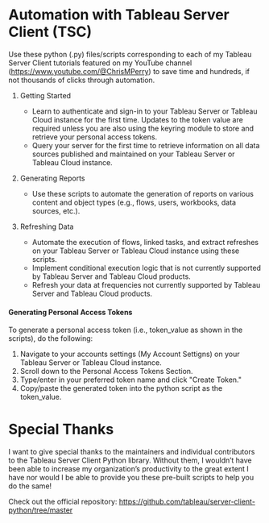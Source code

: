 # Automation with Tableau Server Client (TSC)
Use these python (.py) files/scripts corresponding to each of my Tableau Server Client tutorials featured on my YouTube channel (https://www.youtube.com/@ChrisMPerry) to save time and hundreds, if not thousands of clicks through automation.

1. Getting Started
   - Learn to authenticate and sign-in to your Tableau Server or Tableau Cloud instance for the first time. Updates to the token value are required unless you are also using the keyring module to store and retrieve your personal access tokens.
   - Query your server for the first time to retrieve information on all data sources published and maintained on your Tableau Server or Tableau Cloud instance.

2. Generating Reports
   - Use these scripts to automate the generation of reports on various content and object types (e.g., flows, users, workbooks, data sources, etc.).

3. Refreshing Data
   - Automate the execution of flows, linked tasks, and extract refreshes on your Tableau Server or Tableau Cloud instance using these scripts.
   - Implement conditional execution logic that is not currently supported by Tableau Server and Tableau Cloud products.
   - Refresh your data at frequencies not currently supported by Tableau Server and Tableau Cloud products.

#### Generating Personal Access Tokens
To generate a personal access token (i.e., token_value as shown in the scripts), do the following:
1. Navigate to your accounts settings (My Account Settigns) on your Tableau Server or Tableau Cloud instance.
2. Scroll down to the Personal Access Tokens Section.
3. Type/enter in your preferred token name and click "Create Token."
4. Copy/paste the generated token into the python script as the token_value.

# Special Thanks
I want to give special thanks to the maintainers and individual contributors to the Tableau Server Client Python library. Without them, I wouldn’t have been able to increase my organization’s productivity to the great extent I have nor would I be able to provide you these pre-built scripts to help you do the same!

Check out the official repository: https://github.com/tableau/server-client-python/tree/master

